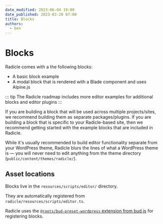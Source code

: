 ```yaml
---
date_modified: 2023-06-04 19:00
date_published: 2023-03-28 07:00
title: Blocks
authors:
  - ben
---
```


# Blocks

Radicle comes with a the following blocks:

* A basic block example
* A modal block that is rendered with a Blade component and uses Alpine.js

::: tip
The Radicle roadmap includes more editor examples for additional blocks and editor plugins
:::

If you are building a block that will be used across multiple projects/sites, we recommend building them as separate packages/plugins. If you are building a block that is specific to your Radicle-based site, then we recommend getting started with the example blocks that are included in Radicle.

While it's usually recommended to build editor functionality separate from your WordPress theme, Radicle blurs the lines of what a WordPress theme is — you will never need to edit anything from the theme directory (`public/content/themes/radicle/`).

## Asset locations

Blocks live in the `resources/scripts/editor/` directory.

They are automatically registered from `radicle/resources/scripts/editor.ts`.

Radicle uses the [`@roots/bud-preset-wordpress` extension from bud.js](https://bud.js.org/extensions/bud-preset-wordpress/editor-integration) for registering blocks.
